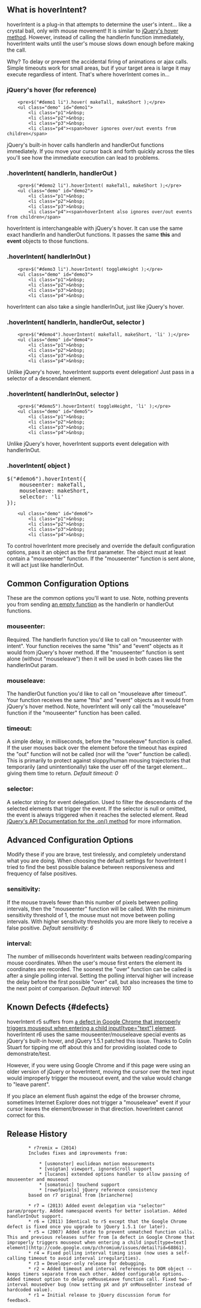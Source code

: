 ## What is hoverIntent?

        
hoverIntent is a plug-in that attempts to determine the user's intent... like a crystal ball, only with mouse movement! It is similar to [jQuery's hover method](http://api.jquery.com/hover/). However, instead of calling the handlerIn function immediately, hoverIntent waits until the user's mouse slows down enough before making the call.

        
Why? To delay or prevent the accidental firing of animations or ajax calls. Simple timeouts work for small areas, but if your target area is large it may execute regardless of intent. That's where hoverIntent comes in...
        
        
### jQuery's hover (for reference)

        <pre>$("#demo1 li").hover( makeTall, makeShort );</pre>
        <ul class="demo" id="demo1">
            <li class="p1">&nbsp;
            <li class="p2">&nbsp;
            <li class="p3">&nbsp;
            <li class="p4"><span>hover ignores over/out events from children</span>
        

        
jQuery's built-in hover calls handlerIn and handlerOut functions immediately. If you move your cursor back and forth quickly across the tiles you'll see how the immediate execution can lead to problems.

        
### .hoverIntent( handlerIn, handlerOut )

        <pre>$("#demo2 li").hoverIntent( makeTall, makeShort );</pre>
        <ul class="demo" id="demo2">
            <li class="p1">&nbsp;
            <li class="p2">&nbsp;
            <li class="p3">&nbsp;
            <li class="p4"><span>hoverIntent also ignores over/out events from children</span>
        

        
hoverIntent is interchangeable with jQuery's hover. It can use the same exact handlerIn and handlerOut functions. It passes the same **this** and **event** objects to those functions.

        
### .hoverIntent( handlerInOut )

        <pre>$("#demo3 li").hoverIntent( toggleHeight );</pre>
        <ul class="demo" id="demo3">
            <li class="p1">&nbsp;
            <li class="p2">&nbsp;
            <li class="p3">&nbsp;
            <li class="p4">&nbsp;
        

        
hoverIntent can also take a single handlerInOut, just like jQuery's hover.

        
### .hoverIntent( handlerIn, handlerOut, selector )

        <pre>$("#demo4").hoverIntent( makeTall, makeShort, 'li' );</pre>
        <ul class="demo" id="demo4">
            <li class="p1">&nbsp;
            <li class="p2">&nbsp;
            <li class="p3">&nbsp;
            <li class="p4">&nbsp;
        

        
Unlike jQuery's hover, hoverIntent supports event delegation! Just pass in a selector of a descendant element.

        
### .hoverIntent( handlerInOut, selector )

        <pre>$("#demo5").hoverIntent( toggleHeight, 'li' );</pre>
        <ul class="demo" id="demo5">
            <li class="p1">&nbsp;
            <li class="p2">&nbsp;
            <li class="p3">&nbsp;
            <li class="p4">&nbsp;
        

        
Unlike jQuery's hover, hoverIntent supports event delegation with handlerInOut.

        
### .hoverIntent( object )

<pre>
$("#demo6").hoverIntent({
    mouseenter: makeTall,
    mouseleave: makeShort,
    selector: 'li'
});
</pre>
        <ul class="demo" id="demo6">
            <li class="p1">&nbsp;
            <li class="p2">&nbsp;
            <li class="p3">&nbsp;
            <li class="p4">&nbsp;
        

        
To control hoverIntent more precisely and override the default configuration options, pass it an object as the first parameter. The object must at least contain a "mouseenter" function. If the "mouseenter" function is sent alone, it will act just like handlerInOut.

        
## Common Configuration Options

        
These are the common options you'll want to use. Note, nothing prevents you from sending [an empty function](http://api.jquery.com/jQuery.noop/) as the handlerIn or handlerOut functions.

        
### mouseenter:

        
Required. The handlerIn function you'd like to call on "mouseenter with intent". Your function receives the same "this" and "event" objects as it would from jQuery's hover method. If the "mouseenter" function is sent alone (without "mouseleave") then it will be used in both cases like the handlerInOut param.

        
### mouseleave:

        
The handlerOut function you'd like to call on "mouseleave after timeout". Your function receives the same "this" and "event" objects as it would from jQuery's hover method. Note, hoverIntent will only call the "mouseleave" function if the "mouseenter" function has been called.

        
### timeout:

        
A simple delay, in milliseconds, before the "mouseleave" function is called. If the user mouses back over the element before the timeout has expired the "out" function will not be called (nor will the "over" function be called). This is primarily to protect against sloppy/human mousing trajectories that temporarily (and unintentionally) take the user off of the target element... giving them time to return. _Default timeout: 0_

        
### selector:

        
A selector string for event delegation. Used to filter the descendants of the selected elements that trigger the event. If the selector is null or omitted, the event is always triggered when it reaches the selected element. Read [jQuery's API Documentation for the .on() method](http://api.jquery.com/on/#direct-and-delegated-events) for more information.

        
## Advanced Configuration Options

        
Modify these if you are brave, test tirelessly, and completely understand what you are doing. When choosing the default settings for hoverIntent I tried to find the best possible balance between responsiveness and frequency of false positives.

        
### sensitivity:

        
If the mouse travels fewer than this number of pixels between polling intervals, then the "mouseenter" function will be called. With the minimum sensitivity threshold of 1, the mouse must not move between polling intervals. With higher sensitivity thresholds you are more likely to receive a false positive. _Default sensitivity: 6_

        
### interval:

        
The number of milliseconds hoverIntent waits between reading/comparing mouse coordinates. When the user's mouse first enters the element its coordinates are recorded. The soonest the "over" function can be called is after a single polling interval. Setting the polling interval higher will increase the delay before the first possible "over" call, but also increases the time to the next point of comparison. _Default interval: 100_

        
## Known Defects {#defects}

        
hoverIntent r5 suffers from [a defect in Google Chrome that improperly triggers mouseout when entering a child input[type="text"] element](http://code.google.com/p/chromium/issues/detail?id=68629). hoverIntent r6 uses the same mouseenter/mouseleave special events as jQuery's built-in hover, and jQuery 1.5.1 patched this issue. Thanks to Colin Stuart for tipping me off about this and for providing isolated code to demonstrate/test.

 However, if you were using Google Chrome and if this page were using an older version of jQuery or hoverIntent, moving the cursor over the text input would improperly trigger the mouseout event, and the value would change to "leave parent".

If you place an element flush against the edge of the browser chrome, sometimes Internet Explorer does not trigger a "mouseleave" event if your cursor leaves the element/browser in that direction. hoverIntent cannot correct for this.

## Release History

            * r7remix = (2014) 
            Includes fixes and improvements from:
            
                * [usmonster] euclidean motion measurements
                * [voigtan] viewport, ignoreScroll support
                * [lucanos] extended options handler to allow passing of mouseenter and mouseout
                * [somatonic] touchend support
                * [rowofpixels] jQuery reference consistency
            based on r7 original from [briancherne]
            
            * r7 = (2013) Added event delegation via "selector" param/property. Added namespaced events for better isolation. Added handlerInOut support.
            * r6 = (2011) Identical to r5 except that the Google Chrome defect is fixed once you upgrade to jQuery 1.5.1 (or later).
            * r5 = (2007) Added state to prevent unmatched function calls. This and previous releases suffer from [a defect in Google Chrome that improperly triggers mouseout when entering a child input[type=text] element](http://code.google.com/p/chromium/issues/detail?id=68861).
            * r4 = Fixed polling interval timing issue (now uses a self-calling timeout to avoid interval irregularities).
            * r3 = Developer-only release for debugging.
            * r2 = Added timeout and interval references to DOM object -- keeps timers separate from each other. Added configurable options. Added timeout option to delay onMouseLeave function call. Fixed two-interval mouseOver bug (now setting pX and pY onMouseEnter instead of hardcoded value).
            * r1 = Initial release to jQuery discussion forum for feedback.
